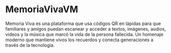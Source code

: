 # MemoriaVivaVM
Memoria Viva es una plataforma que usa códigos QR en lápidas para que familiares y amigos puedan escanear y acceder a textos, imágenes, audios, videos y la música que marcó la vida de la persona fallecida. Un homenaje moderno que mantiene vivos los recuerdos y conecta generaciones a través de la tecnología.
